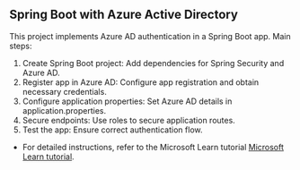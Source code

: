 ﻿## Spring Boot with Azure Active Directory
 
This project implements Azure AD authentication in a Spring Boot app. Main steps:

1. Create Spring Boot project: Add dependencies for Spring Security and Azure AD.
2. Register app in Azure AD: Configure app registration and obtain necessary credentials.
3. Configure application properties: Set Azure AD details in application.properties.
4. Secure endpoints: Use roles to secure application routes.
5. Test the app: Ensure correct authentication flow.

* For detailed instructions, refer to the Microsoft Learn tutorial [Microsoft Learn tutorial](https://learn.microsoft.com/en-us/azure/developer/java/spring-framework/configure-spring-boot-starter-java-app-with-azure-active-directory).
